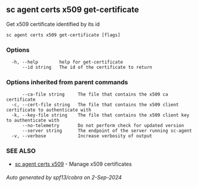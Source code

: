 ## sc agent certs x509 get-certificate

Get x509 certificate identified by its id

```
sc agent certs x509 get-certificate [flags]
```

### Options

```
  -h, --help        help for get-certificate
      --id string   The id of the certificate to return
```

### Options inherited from parent commands

```
      --ca-file string     The file that contains the x509 ca certificate
  -c, --cert-file string   The file that contains the x509 client certificate to authenticate with
  -k, --key-file string    The file that contains the x509 client key to authenticate with
      --no-telemetry       Do not perform check for updated version
      --server string      The endpoint of the server running sc-agent
  -v, --verbose            Increase verbosity of output
```

### SEE ALSO

* [sc agent certs x509](sc_agent_certs_x509.md)	 - Manage x509 certificates

###### Auto generated by spf13/cobra on 2-Sep-2024

